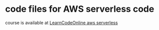 # code files for AWS serverless code
course is available at [LearnCodeOnline aws serverless](https://courses.learncodeonline.in/learn/AWS-Serverless)
